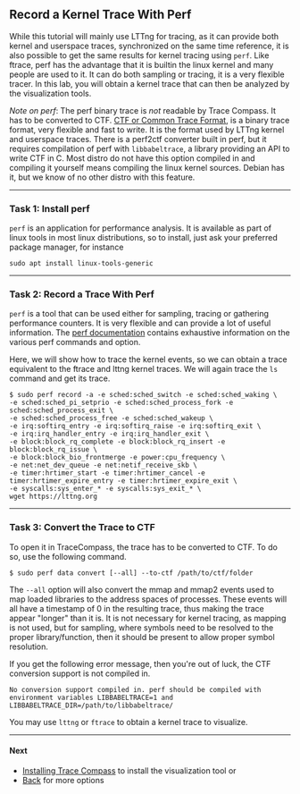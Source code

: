 ## Record a Kernel Trace With Perf

While this tutorial will mainly use LTTng for tracing, as it can provide both kernel and userspace traces, synchronized on the same time reference, it is also possible to get the same results for kernel tracing using `perf`. Like ftrace, perf has the advantage that it is builtin the linux kernel and many people are used to it. It can do both sampling or tracing, it is a very flexible tracer. In this lab, you will obtain a kernel trace that can then be analyzed by the visualization tools.

*Note on perf*: The perf binary trace is _not_ readable by Trace Compass. It has to be converted to CTF. [CTF or Common Trace Format](https://diamon.org/ctf/), is a binary trace format, very flexible and fast to write. It is the format used by LTTng kernel and userspace traces. There is a perf2ctf converter built in perf, but it requires compilation of perf with `libbabeltrace`, a library providing an API to write CTF in C. Most distro do not have this option compiled in and compiling it yourself means compiling the linux kernel sources. Debian has it, but we know of no other distro with this feature.

- - -

### Task 1: Install perf

`perf` is an application for performance analysis. It is available as part of linux tools in most linux distributions, so to install, just ask your preferred package manager, for instance

```
sudo apt install linux-tools-generic
```

- - -

### Task 2: Record a Trace With Perf

`perf` is a tool that can be used either for sampling, tracing or gathering performance counters. It is very flexible and can provide a lot of useful information. The [perf documentation](https://perf.wiki.kernel.org/index.php/Main_Page) contains exhaustive information on the various perf commands and option.

Here, we will show how to trace the kernel events, so we can obtain a trace equivalent to the ftrace and lttng kernel traces. We will again trace the `ls` command and get its trace.

```
$ sudo perf record -a -e sched:sched_switch -e sched:sched_waking \
-e sched:sched_pi_setprio -e sched:sched_process_fork -e sched:sched_process_exit \
-e sched:sched_process_free -e sched:sched_wakeup \
-e irq:softirq_entry -e irq:softirq_raise -e irq:softirq_exit \
-e irq:irq_handler_entry -e irq:irq_handler_exit \
-e block:block_rq_complete -e block:block_rq_insert -e block:block_rq_issue \
-e block:block_bio_frontmerge -e power:cpu_frequency \
-e net:net_dev_queue -e net:netif_receive_skb \
-e timer:hrtimer_start -e timer:hrtimer_cancel -e timer:hrtimer_expire_entry -e timer:hrtimer_expire_exit \
-e syscalls:sys_enter_* -e syscalls:sys_exit_* \
wget https://lttng.org
```

- - -

### Task 3: Convert the Trace to CTF

To open it in TraceCompass, the trace has to be converted to CTF. To do so, use the following command.

```
$ sudo perf data convert [--all] --to-ctf /path/to/ctf/folder
```

The `--all` option will also convert the mmap and mmap2 events used to map loaded libraries to the address spaces of processes. These events will all have a timestamp of 0 in the resulting trace, thus making the trace appear "longer" than it is. It is not necessary for kernel tracing, as mapping is not used, but for sampling, where symbols need to be resolved to the proper library/function, then it should be present to allow proper symbol resolution.

If you get the following error message, then you're out of luck, the CTF conversion support is not compiled in.

```
No conversion support compiled in. perf should be compiled with environment variables LIBBABELTRACE=1 and LIBBABELTRACE_DIR=/path/to/libbabeltrace/
```

You may use `lttng` or `ftrace` to obtain a kernel trace to visualize.

- - -

#### Next

* [Installing Trace Compass](../006-installing-tracecompass) to install the visualization tool
or
* [Back](../) for more options
